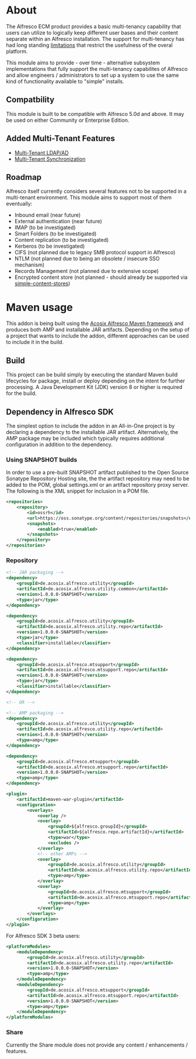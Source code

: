 # About

The Alfresco ECM product provides a basic multi-tenancy capability that users can utilize to logically keep different user bases and their content separate within an Alfresco installation. The support for multi-tenancy has had long standing [limitations](http://docs.alfresco.com/5.1/concepts/mt-not-implemented.html) that restrict the usefulness of the overal platform.

This module aims to provide - over time - alternative subsystem implementations that fully support the multi-tenancy capabilites of Alfresco and allow engineers / administrators to set up a system to use the same kind of functionality available to "simple" installs.

## Compatbility

This module is built to be compatible with Alfresco 5.0d and above. It may be used on either Community or Enterprise Edition. 

## Added Multi-Tenant Features

 - [Multi-Tenant LDAP/AD](https://github.com/Acosix/alfresco-mt-support/wiki/Multi-Tenant-LDAP-Authentication-and-User-Registry)
 - [Multi-Tenant Synchronization](https://github.com/Acosix/alfresco-mt-support/wiki/Multi-Tenant-Synchronization)

## Roadmap

Alfresco itself currently considers several features not to be supported in a multi-tenant environment. This module aims to support most of them eventually:

 - Inbound email (near future)
 - External authentication (near future)
 - IMAP (to be investigated)
 - Smart Folders (to be investigated)
 - Content replication (to be investigated)
 - Kerberos (to be investigated)
 - CIFS (not planned due to legacy SMB protocol support in Alfresco)
 - NTLM (not planned due to being an obsolete / insecure SSO mechanism)
 - Records Management (not planned due to extensive scope)
 - Encrypted content store (not planned - should already be supported via [simple-content-stores](https://github.com/AFaust/simple-content-stores))
 
# Maven usage

This addon is being built using the [Acosix Alfresco Maven framework](https://github.com/Acosix/alfresco-maven) and produces both AMP and installable JAR artifacts. Depending on the setup of a project that wants to include the addon, different approaches can be used to include it in the build.

## Build

This project can be build simply by executing the standard Maven build lifecycles for package, install or deploy depending on the intent for further processing. A Java Development Kit (JDK) version 8 or higher is required for the build.

## Dependency in Alfresco SDK

The simplest option to include the addon in an All-in-One project is by declaring a dependency to the installable JAR artifact. Alternatively, the AMP package may be included which typically requires additional configuration in addition to the dependency.

### Using SNAPSHOT builds

In order to use a pre-built SNAPSHOT artifact published to the Open Source Sonatype Repository Hosting site, the the artifact repository may need to be added to the POM, global settings.xml or an artifact repository proxy server. The following is the XML snippet for inclusion in a POM file.

```xml
<repositories>
    <repository>
        <id>ossrh</id>
        <url>https://oss.sonatype.org/content/repositories/snapshots</url>
        <snapshots>
            <enabled>true</enabled>
        </snapshots>
    </repository>
</repositories>
```

### Repository
```xml
<!-- JAR packaging -->
<dependency>
    <groupId>de.acosix.alfresco.utility</groupId>
    <artifactId>de.acosix.alfresco.utility.common</artifactId>
    <version>1.0.0.0-SNAPSHOT</version>
    <type>jar</type>
</dependency>

<dependency>
    <groupId>de.acosix.alfresco.utility</groupId>
    <artifactId>de.acosix.alfresco.utility.repo</artifactId>
    <version>1.0.0.0-SNAPSHOT</version>
    <type>jar</type>
    <classifier>installable</classifier>
</dependency>

<dependency>
    <groupId>de.acosix.alfresco.mtsupport</groupId>
    <artifactId>de.acosix.alfresco.mtsupport.repo</artifactId>
    <version>1.0.0.0-SNAPSHOT</version>
    <type>jar</type>
    <classifier>installable</classifier>
</dependency>

<!-- OR -->

<!-- AMP packaging -->
<dependency>
    <groupId>de.acosix.alfresco.utility</groupId>
    <artifactId>de.acosix.alfresco.utility.repo</artifactId>
    <version>1.0.0.0-SNAPSHOT</version>
    <type>amp</type>
</dependency>

<dependency>
    <groupId>de.acosix.alfresco.mtsupport</groupId>
    <artifactId>de.acosix.alfresco.mtsupport.repo</artifactId>
    <version>1.0.0.0-SNAPSHOT</version>
    <type>amp</type>
</dependency>

<plugin>
    <artifactId>maven-war-plugin</artifactId>
    <configuration>
        <overlays>
            <overlay />
            <overlay>
                <groupId>${alfresco.groupId}</groupId>
                <artifactId>${alfresco.repo.artifactId}</artifactId>
                <type>war</type>
                <excludes />
            </overlay>
            <!-- other AMPs -->
            <overlay>
                <groupId>de.acosix.alfresco.utility</groupId>
                <artifactId>de.acosix.alfresco.utility.repo</artifactId>
                <type>amp</type>
            </overlay>
            <overlay>
                <groupId>de.acosix.alfresco.mtsupport</groupId>
                <artifactId>de.acosix.alfresco.mtsupport.repo</artifactId>
                <type>amp</type>
            </overlay>
        </overlays>
    </configuration>
</plugin>
```

For Alfresco SDK 3 beta users:

```xml
<platformModules>
    <moduleDependency>
        <groupId>de.acosix.alfresco.utility</groupId>
        <artifactId>de.acosix.alfresco.utility.repo</artifactId>
        <version>1.0.0.0-SNAPSHOT</version>
        <type>amp</type>
    </moduleDependency>
    <moduleDependency>
        <groupId>de.acosix.alfresco.mtsupport</groupId>
        <artifactId>de.acosix.alfresco.mtsupport.repo</artifactId>
        <version>1.0.0.0-SNAPSHOT</version>
        <type>amp</type>
    </moduleDependency>
</platformModules>
```

### Share

Currently the Share module does not provide any content / enhancements / features. 